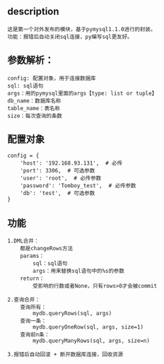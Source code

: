 ## description
    这是第一个对外发布的模块，基于pymysql1.1.0进行的封装。
    功能：报错后自动关闭sql连接，py编写sql更友好。

## 参数解析：
    config: 配置对象，用于连接数据库
    sql: sql语句
    args：用的pymysql里面的args【type: list or tuple】
    db_name：数据库名称
    table_name：表名称
    size：每次查询的条数

## 配置对象
    config = {
        'host': '192.168.93.131',  # 必传
        'port': 3306,  # 可选参数
        'user': 'root',  # 必传参数
        'password': 'Tomboy_test',  # 必传参数
        'db': 'test',  # 可选参数
    }

## 功能
    1.DML合并：
        都是changeRows方法
        params：
            sql：sql语句
            args：用来替换sql语句中的%s的参数
        return：
            受影响的行数或者None，只有rows>0才会被commit
    
    2.查询合并：
        查询所有：
            mydb.queryRows(sql, args)
        查询一条：
            mydb.queryOneRow(sql, args, size=1)
        查询前n条：
            mydb.queryManyRows(sql, args, size=n)

    3.报错后自动回滚 + 断开数据库连接，回收资源
